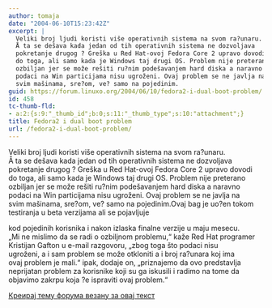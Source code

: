 ```yaml
---
author: tomaja
date: "2004-06-10T15:23:42Z"
excerpt: |
  Veliki broj ljudi koristi više operativnih sistema na svom ra?unaru.
  Å ta se dešava kada jedan od tih operativnih sistema ne dozvoljava
  pokretanje drugog ? Greška u Red Hat-ovoj Fedora Core 2 upravo dovodi
  do toga, ali samo kada je Windows taj drugi OS. Problem nije preterano
  ozbiljan jer se može rešiti ru?nim podešavanjem hard diska a naravno
  podaci na Win particijama nisu ugroženi. Ovaj problem se ne javlja na
  svim mašinama, sre?om, ve? samo na pojedinim.
guid: https://forum.linuxo.org/2004/06/10/fedora2-i-dual-boot-problem/
id: 458
tc-thumb-fld:
- a:2:{s:9:"_thumb_id";b:0;s:11:"_thumb_type";s:10:"attachment";}
title: Fedora2 i dual boot problem
url: /fedora2-i-dual-boot-problem/
---
```

Veliki broj ljudi koristi više operativnih sistema na svom ra?unaru.  
Å ta se dešava kada jedan od tih operativnih sistema ne dozvoljava  
pokretanje drugog ? Greška u Red Hat-ovoj Fedora Core 2 upravo dovodi  
do toga, ali samo kada je Windows taj drugi OS. Problem nije preterano  
ozbiljan jer se može rešiti ru?nim podešavanjem hard diska a naravno  
podaci na Win particijama nisu ugroženi. Ovaj problem se ne javlja na  
svim mašinama, sre?om, ve? samo na pojedinim.<!--break-->Ovaj bag je uo?en tokom testiranja u beta verzijama ali se pojavljuje

  
kod pojedinih korisnika i nakon izlaska finalne verzije u maju mesecu.  
&#8222;Mi ne mislimo da se radi o ozbiljnom problemu,&#8220; kaže Red Hat programer  
Kristijan Gafton u e-mail razgovoru, &#8222;zbog toga što podaci nisu  
ugroženi, a i sam problem se može otkloniti a i broj ra?unara koj ima  
ovaj problem je mali.&#8220; ipak, dodaje on, &#8222;priznajemo da ovo predstavlja  
neprijatan problem za korisnike koji su ga iskusili i radimo na tome da  
objavimo zakrpu koja ?e ispraviti ovaj problem.&#8220;

[Креирај тему форума везану за овај текст](https://linuxo.org/nova-tema-na-forumu/?se_pid=458)